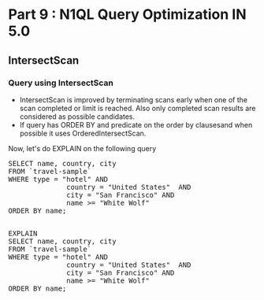 # Part 9 : N1QL Query Optimization IN 5.0

##  IntersectScan


### Query using IntersectScan

* IntersectScan is improved by terminating scans early when one of the scan completed or limit is reached. Also only completed scan results are considered as possible candidates.
* If query has ORDER BY and predicate on the order by clausesand when possible it uses OrderedIntersectScan.

Now, let's do EXPLAIN on the following query

<pre>
SELECT name, country, city 
FROM `travel-sample` 
WHERE type = "hotel" AND 
              country = "United States"  AND 
              city = "San Francisco" AND
              name >= "White Wolf"
ORDER BY name;
</pre>

<pre id="example"> 
EXPLAIN
SELECT name, country, city 
FROM `travel-sample` 
WHERE type = "hotel" AND 
              country = "United States"  AND 
              city = "San Francisco" AND
              name >= "White Wolf"
ORDER BY name;
</pre>
